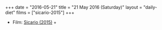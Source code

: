 +++
date = "2016-05-21"
title = "21 May 2016 (Saturday)"
layout = "daily-diet"
films = ["sicario-2015"]
+++


* Film: [Sicario (2015)](/films/sicario-2015) +